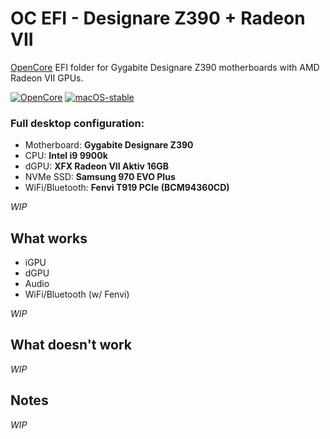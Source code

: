 # OC EFI - Designare Z390 + Radeon VII

[OpenCore](https://dortania.github.io/OpenCore-Install-Guide/) EFI folder for Gygabite Designare Z390 motherboards with AMD Radeon VII GPUs.

[![OpenCore](https://img.shields.io/badge/OpenCore-0.8.5-blue.svg)](https://github.com/acidanthera/OpenCorePkg) [![macOS-stable](https://img.shields.io/badge/macOS-12.6-brightgreen.svg)](https://www.apple.com/macos/monterey)


### Full desktop configuration:

- Motherboard: **Gygabite Designare Z390**  
- CPU: **Intel i9 9900k**  
- dGPU: **XFX Radeon VII Aktiv 16GB**  
- NVMe SSD: **Samsung 970 EVO Plus**  
- WiFi/Bluetooth: **Fenvi T919 PCIe (BCM94360CD)**  

_WIP_

## What works

- iGPU
- dGPU
- Audio
- WiFi/Bluetooth (w/ Fenvi)

_WIP_

## What doesn't work

_WIP_

## Notes

_WIP_